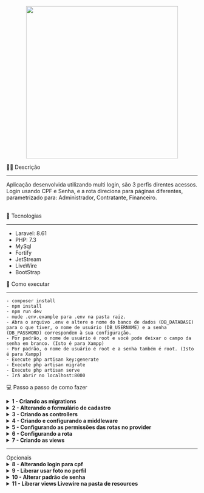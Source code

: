 <p align="center"><a href="https://laravel.com" target="_blank"><img src="https://raw.githubusercontent.com/laravel/art/master/logo-lockup/5%20SVG/2%20CMYK/1%20Full%20Color/laravel-logolockup-cmyk-red.svg" width="400"></a></p>

✍🏻 Descrição
<hr>
Aplicação desenvolvida utilizando multi login, são 3 perfis direntes acessos. Login usando CPF e Senha, e a rota direciona para páginas diferentes, parametrizado para: Administrador, Contratante, Financeiro.
<br>
<br>

🧪 Tecnologias
<hr>
<ul>
    <li>Laravel: 8.61</li>
    <li>PHP: 7.3</li>
    <li>MySql</li>
    <li>Fortify</li>
    <li>JetStream</li>
    <li>LiveWire</li>
    <li>BootStrap</li>
</ul>
 🚀 Como executar
<hr>

```
- composer install
- npm install
- npm run dev
- mude .env.example para .env na pasta raiz.
- Abra o arquivo .env e altere o nome do banco de dados (DB_DATABASE) para o que tiver, o nome de usuário (DB_USERNAME) e a senha (DB_PASSWORD) correspondem à sua configuração.
- Por padrão, o nome de usuário é root e você pode deixar o campo da senha em branco. (Isto é para Xampp)
- Por padrão, o nome de usuário é root e a senha também é root. (Isto é para Xampp)
- Execute php artisan key:generate
- Execute php artisan migrate
- Execute php artisan serve
- Irá abrir no localhost:8000
```

💻 Passo a passo de como fazer

<details><summary><b>1 - Criando as migrations</b></summary>

- 1.1 - Cria uma tabela migration perfil (role)
- 1.2 - Alterar a migration Users inserindo a coluna de perfil_id (role) - foreign key
</details>

<details><summary><b>2 - Alterando o formulário de cadastro</b></summary>

- 2.1 - Em App\Fortify\CreateNewUser, acrescentar os campos a mais do registro
```         
return User::create([
            'name' => $input['name'],
            'cpf' => $input['cpf'],
            'email' => $input['email'],
            'password' => Hash::make($input['password']),
            'role_id' => $input['role_id'],
        ]); 
```
- 2.2 - Inserindo o perfil do formulário de cadastro, em Resources\views\auth\register.blade.php
``` 
            <div class="mt-4">
                <x-jet-label for="role_id" value="{{ __('Perfil') }}" />
                <select name="role_id" id="role_id" x-model="role_id" class="block mt-1 w-full border-gray-300">
                    <option value="">Selecione...</option>
                    <option value="1">Administrador</option>
                    <option value="2">Contratante</option>
                    <option value="3">Financeiro</option>
                </select>
            </div>    
```
</details>

<details><summary><b>3 - Criando as controllers</b></summary>

- 3.1 - Cria as controllers em cada pasta de perfil (eu acho mais organizado)
``` 
php artisan make:controller Admin/HomeController
php artisan make:controller Contratante/HomeController
php artisan make:controller Financeiro/HomeController
```
- 3.2 - E insira o a function index() abrindo cada view respectiva de cada controller
```
    public function index()
    {
        return view('administrador.index');
    }
```
</details>

<details><summary><b>4 - Criando e configurando a middleware</b></summary>

- 4.1 - Crie a middleware com o nome CheckRole
```
php artisan make:middleware CheckRole
``` 
- 4.2 - Abra ela em: App\Http\Middleware\CheckRole.php e coloque o código abaixo:
```
    public function handle(Request $request, Closure $next, string $role)
    {
            if ($role == 'admin' && auth()->user()->role_id != 1) {
                // abort(403);
                Auth::logout();
                return redirect()->route('login')
                ->withInput()
                ->with('erro','Página acessada somente por administrador');
            }

            if ($role == 'contratante' && auth()->user()->role_id != 2) {
                // abort(403);
                Auth::logout();
                return redirect()->route('login')
                ->withInput()
                ->with('erro','Página acessada somente por contratante');
            }

            if ($role == 'financeiro' && auth()->user()->role_id != 3) {
                // abort(403);
                Auth::logout();
                return redirect()->route('login')
                ->withInput()
                ->with('erro','Página acessada somente pelo financeiro');
            }

            return $next($request);
    }
```    
- 4.3 - Adicionar a middleware em Kernel.php App\Http\Kernel.php, embaixo de protected $routeMiddleware 
    ```  
    'role' => \App\Http\Middleware\CheckRole::class,
    ``` 
</details>

<details><summary><b>5 - Configurando as permissões das rotas no provider</b></summary>

- 5.1 - Em App\Providers\FortifyServiceProvide, dentro do public function register(){}
```
use App\Actions\Fortify\UpdateUserProfileInformation;
use Illuminate\Cache\RateLimiting\Limit;
use Illuminate\Http\Request;
use Illuminate\Support\Facades\RateLimiter;
use Illuminate\Support\ServiceProvider;
use Laravel\Fortify\Fortify;
use Laravel\Fortify\Contracts\LogoutResponse;
use Laravel\Fortify\Contracts\LoginResponse;
use Illuminate\Support\Facades\Auth;

   
        $this->app->instance(LoginResponse::class, new class implements LoginResponse {
            public function toResponse($request)
            {
               
                if (auth()->user()->role_id == 1) {
                    return redirect()->route('admin.home');
                }else if (auth()->user()->role_id == 2) {
                    return redirect()->route('contratante.home');
                }if (auth()->user()->role_id == 3) {
                    return redirect()->route('financeiro.home');
                } else {
                        Auth::logout();
                        return redirect()->route('login')
                        ->withInput()
                        ->with('erro','Sem permissão para acessar');
                }

               
            }
        });
```
- 5.2 - Configurando redirecionamento quando fizer logout, dentro do public function register(){}
 ```
 use App\Actions\Fortify\UpdateUserProfileInformation;
use Illuminate\Cache\RateLimiting\Limit;
use Illuminate\Http\Request;
use Illuminate\Support\Facades\RateLimiter;
use Illuminate\Support\ServiceProvider;
use Laravel\Fortify\Fortify;
use Laravel\Fortify\Contracts\LogoutResponse;
use Laravel\Fortify\Contracts\LoginResponse;
use Illuminate\Support\Facades\Auth;

        $this->app->instance(LogoutResponse::class, new class implements LogoutResponse {
            public function toResponse($request)
            {
                return redirect('/volte-sempre');
            }
        });

 ```
</details>

<details><summary><b>6 - Configurando a rota</b></summary>

- 6.1 - Configurando a rota-> routes\web.php
```
Route::group(['middleware' => 'auth'], function() {
    Route::group(['middleware' => 'role:contratante'], function() {
        Route::get('/contratante/home', 'Contratante\HomeController@index')->name('contratante.home');
    });
    
    Route::group(['middleware' => 'role:admin'], function() {
        Route::get('/admin/home', 'Admin\HomeController@index')->name('admin.home');
    });
    Route::group(['middleware' => 'role:financeiro'], function() {
        Route::get('/financeiro/home', 'Financeiro\HomeController@index')->name('financeiro.home');
    });
});
```
 
</details>

<details><summary><b>7 - Criando as views</b></summary>

- 7.1 - Criar as views de acordo como colocou em cada controller, neste exemplo: resources\views\admin\index.blade.php
```
@extends('layouts.app-vitu')

@section('content')

        <div class="d-sm-flex align-items-center justify-content-between mb-4">
            <h1 class="h3 mb-0 text-gray-800">Olá {{ Auth::user()->name }}</h1>
        </div>

        <div class="card mb-4">
                <div class="table-responsive p-3">
                    <table class="table">
                        <thead>
                            <tr>
                                <th>Você está logado como <u>Administrador</u></th>
                            </tr>
                        </thead>
                    </table>
                </div> 
        </div>
@endsection
```

- 7.2 - Criar as views de acordo como colocou em cada controller, neste exemplo: resources\views\contratante\index.blade.php
```
@extends('layouts.app-vitu')

@section('content')

        <div class="d-sm-flex align-items-center justify-content-between mb-4">
            <h1 class="h3 mb-0 text-gray-800">Olá {{ Auth::user()->name }}</h1>
        </div>

        <div class="card mb-4">
                <div class="table-responsive p-3">
                    <table class="table">
                        <thead>
                            <tr>
                                <th>Você está logado como <u>Contratante</u></th>
                            </tr>
                        </thead>
                    </table>
                </div> 
        </div>
@endsection
```

- 7.3 - Criar as views de acordo como colocou em cada controller, neste exemplo: resources\views\financeiro\index.blade.php
```
@extends('layouts.app-vitu')

@section('content')

        <div class="d-sm-flex align-items-center justify-content-between mb-4">
            <h1 class="h3 mb-0 text-gray-800">Olá {{ Auth::user()->name }}</h1>
        </div>

        <div class="card mb-4">
                <div class="table-responsive p-3">
                    <table class="table">
                        <thead>
                            <tr>
                                <th>Você está logado como <u>Financeiro</u></th>
                            </tr>
                        </thead>
                    </table>
                </div> 
        </div>
@endsection
```
</details>

<hr>
Opcionais
<details><summary><b>8 - Alterando login para cpf</b></summary>

- 8.1 - Em: App\providers\AuthServiceProvide.php, exemplo de alterando o campo de login para CPF
``` 
use Illuminate\Http\Request;
use Illuminate\Support\Facades\Hash;
use Laravel\Fortify\Fortify;

 public function boot()
    {
        Fortify::authenticateUsing(function (Request $request) {
            $user = User::where('cpf', $request->email)->first();
    
            if ($user && Hash::check($request->password, $user->password)) {
                return $user;
            }
        });

        $this->registerPolicies();

        //
    }
```
- 8.2 - E insira o a function index() abrindo cada view respectiva de cada controller
```
    public function index()
    {
        return view('administrador.index');
    }
```
</details>


<details><summary><b>9 - Liberar usar foto no perfil</b></summary>

- 9.1 - Em: config\jetstream.php
``` 
'features' => [
        Features::termsAndPrivacyPolicy(),
        Features::profilePhotos(),
        Features::api(),
        // Features::teams(['invitations' => true]),
        Features::accountDeletion(),
    ],
```
- 9.2 - Liberando um link para foto
```
    php artisan storage:link
```
</details>
<details><summary><b>10 - Alterar padrão de senha</b></summary>

- 10.1 - Arquivo responsável pelo password /Vendor/laravel/fortify/src/Rules/Password.php

</details>
<details><summary><b>11 - Liberar views Livewire na pasta de resources</b></summary>

- 11.1 - Digite o comando no terminal
```
 php artisan vendor:publish --tag=jetstream-views
 ```

</details>



   
